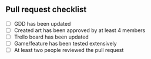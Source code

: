 ## Pull request checklist
- [ ] GDD has been updated
- [ ] Created art has been approved by at least 4 members
- [ ] Trello board has been updated
- [ ] Game/feature has been tested extensively
- [ ] At least two people reviewed the pull request
